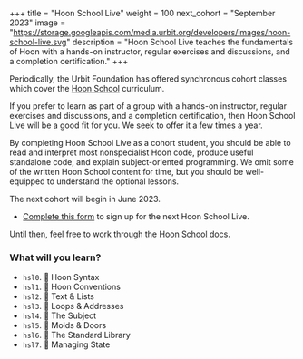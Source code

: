 +++
title = "Hoon School Live"
weight = 100
next_cohort = "September 2023"
image = "https://storage.googleapis.com/media.urbit.org/developers/images/hoon-school-live.svg"
description = "Hoon School Live teaches the fundamentals of Hoon with a hands-on instructor, regular exercises and discussions, and a completion certification."
+++

Periodically, the Urbit Foundation has offered synchronous cohort classes which
cover the [Hoon School](/guides/core/hoon-school) curriculum.

If you prefer to learn as part of a group with a hands-on instructor, regular
exercises and discussions, and a completion certification, then Hoon School Live
will be a good fit for you.  We seek to offer it a few times a year.

By completing Hoon School Live as a cohort student, you should be able to read and
interpret most nonspecialist Hoon code, produce useful standalone code, and
explain subject-oriented programming.  We omit some of the written Hoon School
content for time, but you should be well-equipped to understand the optional
lessons.

The next cohort will begin in June 2023.

- [Complete this form](https://airtable.com/shrqzaLRLzDsHDnCX) to sign up for the next Hoon School Live.

Until then, feel free to work through the [Hoon School docs](/guides/core/hoon-school).


###  What will you learn?

-   `hsl0`. 🌺 Hoon Syntax
-   `hsl1`. 🌿 Hoon Conventions
-   `hsl2`. 🌵 Text & Lists
-   `hsl3`. 🌳 Loops & Addresses
-   `hsl4`. 🌻 The Subject
-   `hsl5`. 🍁 Molds & Doors
-   `hsl6`. 🌹 The Standard Library
-   `hsl7`. 🌲 Managing State
